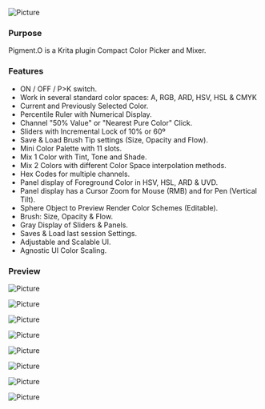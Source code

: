 ![Picture](https://raw.githubusercontent.com/EyeOdin/Pigment.O/master/pigment_o/Previews/pigment_o.png)

### Purpose

Pigment.O is a Krita plugin Compact Color Picker and Mixer.

### Features

* ON / OFF / P>K switch.
* Work in several standard color spaces: A, RGB, ARD, HSV, HSL & CMYK
* Current and Previously Selected Color.
* Percentile Ruler with Numerical Display.
* Channel "50% Value" or "Nearest Pure Color" Click.
* Sliders with Incremental Lock of 10% or 60º
* Save & Load Brush Tip settings (Size, Opacity and Flow).
* Mini Color Palette with 11 slots.
* Mix 1 Color with Tint, Tone and Shade.
* Mix 2 Colors with different Color Space interpolation methods.
* Hex Codes for multiple channels.
* Panel display of Foreground Color in HSV, HSL, ARD & UVD.
* Panel display has a Cursor Zoom for Mouse (RMB) and for Pen (Vertical Tilt).
* Sphere Object to Preview Render Color Schemes (Editable).
* Brush: Size, Opacity & Flow.
* Gray Display of Sliders & Panels.
* Saves & Load last session Settings.
* Adjustable and Scalable UI.
* Agnostic UI Color Scaling.

### Preview
![Picture](https://raw.githubusercontent.com/EyeOdin/Pigment.O/master/pigment_o/Previews/01_boot.png)

![Picture](https://raw.githubusercontent.com/EyeOdin/Pigment.O/master/pigment_o/Previews/02_channels.png)

![Picture](https://raw.githubusercontent.com/EyeOdin/Pigment.O/master/pigment_o/Previews/03_mixers.png)

![Picture](https://raw.githubusercontent.com/EyeOdin/Pigment.O/master/pigment_o/Previews/04_hsv.png)

![Picture](https://raw.githubusercontent.com/EyeOdin/Pigment.O/master/pigment_o/Previews/05_ard_uvd.png)

![Picture](https://raw.githubusercontent.com/EyeOdin/Pigment.O/master/pigment_o/Previews/06_object.png)

![Picture](https://raw.githubusercontent.com/EyeOdin/Pigment.O/master/pigment_o/Previews/07_corner.png)

![Picture](https://raw.githubusercontent.com/EyeOdin/Pigment.O/master/pigment_o/Previews/08_menu.png)
